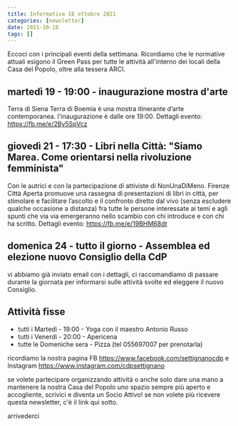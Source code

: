 ```yaml
---
title: Informativa 18 ottobre 2021
categories: [newsletter]
date: 2021-10-18
tags: []
---
```


Eccoci con i principali eventi della settimana.
Ricordiamo che le normative attuali esigono il Green Pass per tutte le attività all'interno dei locali della Casa del Popolo, oltre alla tessera ARCI.

## martedì 19 - 19:00 - inaugurazione mostra d'arte
Terra di Siena Terra di Boemia è una mostra itinerante d’arte contemporanea.
l'inaugurazione è dalle ore 19:00.
Dettagli evento: https://fb.me/e/2By5SpVcz

## giovedì 21 - 17:30 - Libri nella Città: "Siamo Marea. Come orientarsi nella rivoluzione femminista"
Con le autrici e con la partecipazione di attiviste di NonUnaDiMeno.
Firenze Città Aperta promuove una rassegna di presentazioni di
libri in città, per stimolare e facilitare l’ascolto e il confronto
diretto dal vivo (senza escludere qualche occasione a distanza)
fra tutte le persone interessate ai temi e agli spunti che via via
emergeranno nello scambio con chi introduce e con chi ha scritto.
Dettagli evento: https://fb.me/e/19BHM68dt

## domenica 24 - tutto il giorno - Assemblea ed elezione nuovo Consiglio della CdP
vi abbiamo già inviato email con i dettagli, ci raccomandiamo di passare durante la giornata per informarsi sulle attività svolte ed eleggere il nuovo Consiglio.

## Attività fisse
- tutti i Martedì - 19:00 - Yoga con il maestro Antonio Russo
- tutti i Venerdì - 20:00 - Apericena
- tutte le Domeniche sera - Pizza (tel 055697007 per prenotarla)

ricordiamo la nostra pagina FB https://www.facebook.com/settignanocdp e Instagram https://www.instagram.com/cdpsettignano

se volete partecipare organizzando attività o anche solo dare una mano a mantenere la nostra Casa del Popolo uno spazio sempre più aperto e accogliente, scrivici e diventa un Socio Attivo!
se non volete più ricevere questa newsletter, c'è il link qui sotto.

arrivederci